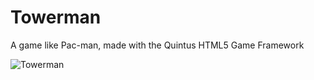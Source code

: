Towerman
========

 A game like Pac-man, made with the Quintus HTML5 Game Framework
 
 ![Towerman](https://s3.amazonaws.com/uploads.hipchat.com/12722/130235/7iublw3zkzq8zkj/upload.png)
